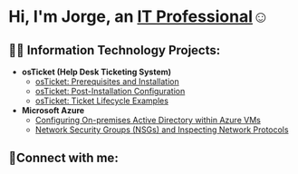 <h1>Hi, I'm Jorge, an <a href="https://www.linkedin.com/in/jorge-echevarria/">IT Professional</a>☺</h1>

<h2>👨‍💻 Information Technology Projects:</h2>

- <b>osTicket (Help Desk Ticketing System)</b>
  - [osTicket: Prerequisites and Installation](https://github.com/jorgeechevarria/osticket-prereqs)
  - [osTicket: Post-Installation Configuration](https://github.com/jorgeechevarria/post-install-config)
  - [osTicket: Ticket Lifecycle Examples](https://github.com/jorgeechevarria/ticket-lifecycle)
- <b>Microsoft Azure</b>
  - [Configuring On-premises Active Directory within Azure VMs](https://github.com/jorgeechevarria/configure-ad)
  - [Network Security Groups (NSGs) and Inspecting Network Protocols](https://github.com/jorgeechevarria/azure-network-protocols)

<h2>🤳Connect with me:</h2>

[linkedin]:https://www.linkedin.com/in/jorge-echevarria/
